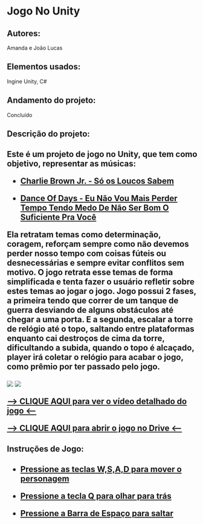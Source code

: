 # Jogo No Unity

<h2>Autores:</h2> Amanda e João Lucas

<h2>Elementos usados:</h2> Ingine Unity, C#

<h2>Andamento do projeto:</h2> Concluído

<h2>Descrição do projeto:<h2>
<p>
Este é um projeto de jogo no Unity, que tem como objetivo, representar as músicas:

- [Charlie Brown Jr. - Só os Loucos Sabem](https://www.youtube.com/watch?v=JRJj4z-prvM)

- [Dance Of Days - Eu Não Vou Mais Perder Tempo Tendo Medo De Não Ser Bom O Suficiente Pra Você](https://www.youtube.com/watch?v=wD1xSPx3U-c)

Ela retratam temas como determinação, coragem, reforçam sempre como não devemos perder nosso tempo
com coisas fúteis ou desnecessárias e sempre evitar conflitos sem motivo. 
O jogo retrata esse temas de forma simplificada e tenta fazer o usuário refletir sobre estes temas ao jogar o jogo.
Jogo possui 2 fases, a primeira tendo que correr de um tanque de guerra desviando de alguns obstáculos até chegar a uma porta. E a segunda, escalar a torre de relógio até o topo, saltando entre plataformas enquanto cai destroços de cima da torre, dificultando a subida, quando o topo é alcaçado, player irá coletar o relógio para acabar o jogo, como prêmio por ter passado pelo jogo.
</p>

   <img src="img/foto.png">
   <img src="img/foto2.png">
   
   [--> CLIQUE AQUI para ver o vídeo detalhado do jogo <--](https://youtu.be/mMj8ICaj_qg)

   [--> CLIQUE AQUI para abrir o jogo no Drive <--](https://youtu.be/mMj8ICaj_qg)
   
<h2>Instruções de Jogo:<h2> 
<p>
      
- [Pressione as teclas W,S,A,D para mover o personagem]()
      
- [Pressione a tecla Q para olhar para trás]()

- [Pressione a Barra de Espaço para saltar]()
